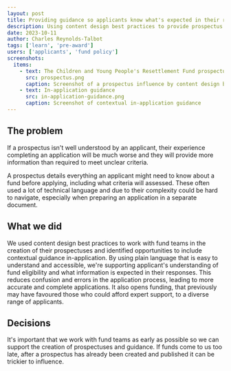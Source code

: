 ```yaml
---
layout: post
title: Providing guidance so applicants know what's expected in their responses
description: Using content design best practices to provide prospectus and in-application guidance to support applicants.
date: 2023-10-11
author: Charles Reynolds-Talbot
tags: ['learn', 'pre-award'] 
users: ['applicants', 'fund policy']
screenshots:
  items:
    - text: The Children and Young People's Resettlement Fund prospectus
      src: prospectus.png
      caption: Screenshot of a prospectus influence by content design best practices
    - text: In-application guidance
      src: in-application-guidance.png
      caption: Screenshot of contextual in-application guidance 
---
```


## The problem
If a prospectus isn't well understood by an applicant, their experience completing an application will be much worse and they will provide more information than required to meet unclear criteria.

A prospectus details everything an applicant might need to know about a fund before applying, including what criteria will assessed. These often used a lot of technical language and due to their complexity could be hard to navigate, especially when preparing an application in a separate document.

## What we did
We used content design best practices to work with fund teams in the creation of their prospectuses and identified opportunities to include contextual guidance in-application. By using plain language that is easy to understand and accessible, we're supporting applicant's understanding of fund eligibility and what information is expected in their responses. This reduces confusion and errors in the application process, leading to more accurate and complete applications. It also opens funding, that previously may have favoured those who could afford expert support, to a diverse range of applicants.

## Decisions

It's important that we work with fund teams as early as possible so we can support the creation of prospectuses and guidance. If funds come to us too late, after a prospectus has already been created and published it can be trickier to influence.